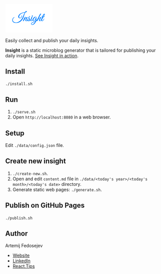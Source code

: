<img src="./insight-logo.png" alt="Insight Logo" width="150" />

Easily collect and publish your daily insights.

__Insight__ is a static microblog generator that is tailored for publishing your daily insights. [See Insight in action](https://fedosejev.github.io/insight/).

## Install

`./install.sh`

## Run

1. `./serve.sh`
2. Open `http://localhost:8080` in a web browser.

## Setup

Edit `./data/config.json` file.

## Create new insight

1. `./create-new.sh`.
2. Open and edit `content.md` file in `./data/<today's year>/<today's month>/<today's date>` directory.
3. Generate static web pages: `./generate.sh`.

## Publish on GitHub Pages

`./publish.sh`

## Author

Artemij Fedosejev
+ [Website](http://artemij.com)
+ [LinkedIn](https://www.linkedin.com/in/artemij)
+ [React.Tips](http://react.tips)
